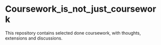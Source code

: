 # Coursework_is_not_just_coursework

This repository contains selected done coursework, with thoughts, extensions and discussions.
